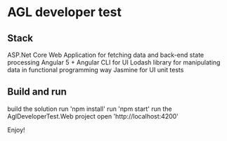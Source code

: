 # AGL developer test

## Stack
ASP.Net Core Web Application for fetching data and back-end state processing
Angular 5 + Angular CLI for UI
Lodash library for manipulating data in functional programming way
Jasmine for UI unit tests

## Build and run
build the solution
run 'npm install'
run 'npm start'
run the AglDeveloperTest.Web project
open 'http://localhost:4200'

Enjoy!